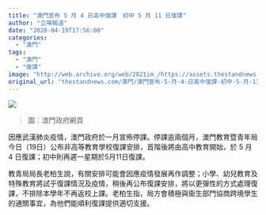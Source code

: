 ```yaml
---
title: "澳門宣布 5 月 4 日高中復課　初中 5 月 11 日復課"
author: "立場報道"
date: "2020-04-19T17:56:00"
categories:
  - "澳門"
tags:
  - "澳門"
  - "復課"
image: "http://web.archive.org/web/2021im_/https://assets.thestandnews.com/media/photos/Untitled-1-29_EUKW3.png"
original_url: "thestandnews.com/澳門/澳門宣布-5-月-4-日高中復課-初中-5-月-11-日復課"
---
```

![](http://web.archive.org/web/2021im_/https://assets.thestandnews.com/media/photos/Untitled-1-29_EUKW3.png)
> 圖：澳門政府網頁

因應武漢肺炎疫情，澳門政府於一月宣佈停課。停課逾兩個月，澳門教育暨青年局今日（19日）公布非高等教育學校復課安排，首階後將由高中教育開始，於 5 月 4 日復課；初中則再遲一星期於5月11日復課。

教青局局長老柏生說，有關安排可能會因應疫情發展再作調整；小學、幼兒教育及特殊教育將試乎復課情況及疫情，稍後再公布復課安排，將以更彈性的方式處理復課，不排除本學年不再返校上課。老柏生指，局方會積極與衞生部門協商跨境學生的通關事宜，為他們能順利復課提供適切支援。